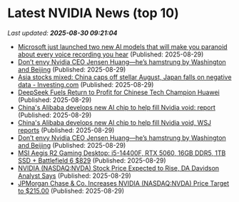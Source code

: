 # Latest NVIDIA News (top 10)
_Last updated: **2025-08-30 09:21:04**_

- [Microsoft just launched two new AI models that will make you paranoid about every voice recording you hear](https://www.phonearena.com/news/microsoft-just-launched-two-new-ai-models-that-will-make-you-paranoid-about-every-voice-recording-you-hear_id173647) (Published: 2025-08-29)
- [Don’t envy Nvidia CEO Jensen Huang—he’s hamstrung by Washington and Beijing](https://biztoc.com/x/61616af637bc9b1e) (Published: 2025-08-29)
- [Asia stocks mixed: China caps off stellar August, Japan falls on negative data - Investing.com](https://slashdot.org/firehose.pl?op=view&amp;id=178926878) (Published: 2025-08-29)
- [DeepSeek Fuels Return to Profit for Chinese Tech Champion Huawei](https://www.livemint.com/companies/company-results/deepseek-fuels-return-to-profit-for-chinese-tech-champion-huawei-11756458631363.html) (Published: 2025-08-29)
- [China's Alibaba develops new AI chip to help fill Nvidia void: report](https://economictimes.indiatimes.com/tech/technology/chinas-alibaba-develops-new-ai-chip-to-help-fill-nvidia-void-report/articleshow/123581501.cms) (Published: 2025-08-29)
- [China's Alibaba develops new AI chip to help fill Nvidia void, WSJ reports](https://tech.yahoo.com/ai/articles/chinas-alibaba-develops-ai-chip-090846930.html) (Published: 2025-08-29)
- [Don’t envy Nvidia CEO Jensen Huang—he’s hamstrung by Washington and Beijing](https://fortune.com/2025/08/29/nvidia-ceo-jensen-huang-washington-beijing/) (Published: 2025-08-29)
- [MSI Aegis R2 Gaming Desktop: i5-14400F, RTX 5060, 16GB DDR5, 1TB SSD + Battlefield 6 $829](https://slickdeals.net/f/18565162-msi-aegis-r2-gaming-desktop-i5-14400f-rtx-5060-16gb-ddr5-1tb-ssd-battlefield-6-829) (Published: 2025-08-29)
- [NVIDIA (NASDAQ:NVDA) Stock Price Expected to Rise, DA Davidson Analyst Says](https://www.etfdailynews.com/2025/08/29/nvidia-nasdaqnvda-stock-price-expected-to-rise-da-davidson-analyst-says/) (Published: 2025-08-29)
- [JPMorgan Chase & Co. Increases NVIDIA (NASDAQ:NVDA) Price Target to $215.00](https://www.etfdailynews.com/2025/08/29/jpmorgan-chase-co-increases-nvidia-nasdaqnvda-price-target-to-215-00/) (Published: 2025-08-29)

